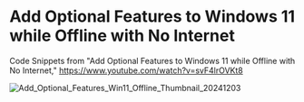 # Add Optional Features to Windows 11 while Offline with No Internet
Code Snippets from "Add Optional Features to Windows 11 while Offline with No Internet," https://www.youtube.com/watch?v=svF4lrOVKt8

![Add_Optional_Features_Win11_Offline_Thumbnail_20241203](https://github.com/user-attachments/assets/b49ed5b6-4e7b-4772-82ad-255f1914caaa)
